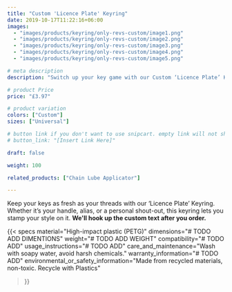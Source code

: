 ```yaml
---
title: "Custom 'Licence Plate' Keyring"
date: 2019-10-17T11:22:16+06:00
images:
  - "images/products/keyring/only-revs-custom/image1.png"
  - "images/products/keyring/only-revs-custom/image2.png"
  - "images/products/keyring/only-revs-custom/image3.png"
  - "images/products/keyring/only-revs-custom/image4.png"
  - "images/products/keyring/only-revs-custom/image5.png"

# meta description
description: "Switch up your key game with our Custom ‘Licence Plate’ Keyring. Personalize it with your street tag or any text to carry your unique vibe wherever you go."

# product Price
price: "£3.97"

# product variation
colors: ["Custom"]
sizes: ["Universal"]

# button link if you don't want to use snipcart. empty link will not show button
# button_link: "[Insert Link Here]"

draft: false

weight: 100

related_products: ["Chain Lube Applicator"]

---
```


Keep your keys as fresh as your threads with our ‘Licence Plate’ Keyring. Whether it’s your handle, alias, or a personal shout-out, this keyring lets you stamp your style on it. **We'll hook up the custom text after you order.**

{{< specs
    material="High-impact plastic (PETG)"
    dimensions="# TODO ADD DIMENTIONS"
    weight="# TODO ADD WEIGHT"
    compatibility="# TODO ADD"
    usage_instructions="# TODO ADD"
    care_and_maintenance="Wash with soapy water, avoid harsh chemicals."
    warranty_information="# TODO ADD"
    environmental_or_safety_information="Made from recycled materials, non-toxic. Recycle with Plastics"
>}}
